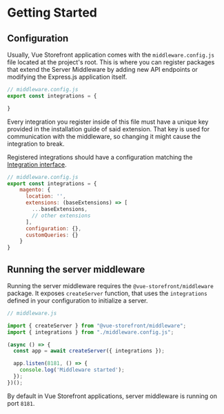 # Getting Started

## Configuration

Usually, Vue Storefront application comes with the `middleware.config.js` file located at the project's root. This is where you can register packages that extend the Server Middleware by adding new API endpoints or modifying the Express.js application itself.

```javascript
// middleware.config.js
export const integrations = {

}
```

Every integration you register inside of this file must have a unique key provided in the installation guide of said extension. That key is used for communication with the middleware, so changing it might cause the integration to break.

Registered integrations should have a configuration matching the [Integration interface](https://docs.vuestorefront.io/v2/reference/api/core.integration.html).

```javascript
// middleware.config.js
export const integrations = {
    magento: {
      location: '',
      extensions: (baseExtensions) => [
        ...baseExtensions,
        // other extensions
      ],
      configuration: {},
      customQueries: {}
    }
}
```

## Running the server middleware

Running the server middleware requires the `@vue-storefront/middleware` package. It exposes `createServer` function, that uses the `integrations` defined in your configuration to initialize a server.
```javascript
// middleware.js

import { createServer } from "@vue-storefront/middleware";
import { integrations } from "./middleware.config.js";

(async () => {
  const app = await createServer({ integrations });

  app.listen(8181, () => {
    console.log('Middleware started');
  });
})();
```

By default in Vue Storefront applications, server middleware is running on port `8181`.
